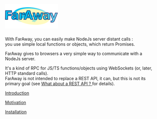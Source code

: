 # ![](/docs/FarAway.png)

With FarAway,  you can easily make NodeJs server distant calls :  
you use simple local functions or objects, which return Promises.

FarAway gives to browsers a very simple way to communicate with a NodeJs server.

It's a kind of RPC for JS/TS functions/objects using WebSockets \(or, later, HTTP standard calls\).  
FarAway is not intended to replace a REST API, it can, but this is not its primary goal \(see [What about a REST API ? ](/what-about-a-rest-api.md)for details\).

[Introduction](/introduction.md)

[Motivation](/docs/motivation.md "Motivation")

[Installation](/docs/installation.md)


